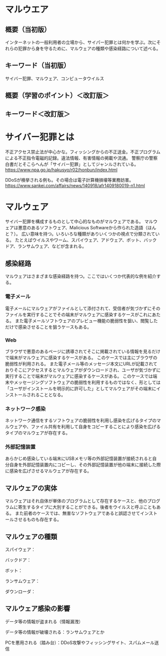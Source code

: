 # マルウエア
## 概要（当初版）
インターネットの一般利用者の立場から、サイパー犯罪とは何かを学ぶ。次にそれらの犯罪から身を守るために、マルウェアの種類や感染経路について述べる。

## キーワード（当初版）
サイバー犯罪、マルウェア、コンピュータウイルス

## 概要（学習のポイント）＜改訂版＞

## キーワード＜改訂版＞

# サイバー犯罪とは
<!--（サイバー攻撃、のほうが良いのでは？犯罪となると、刑事罰がしっかりと法により定義されているものとなりそう）-->

不正アクセス禁止法が中心かな。フィッシングからの不正送金。不正プログラムによる不正指令電磁的記録。違法情報、有害情報の掲載や流通。
警察庁の警察白書だとそこらへんが「サイバー犯罪」としてジャンルされている。
https://www.npa.go.jp/hakusyo/r02/honbun/index.html

DDoSが検挙される例も。その場合は電子計算機損壊等業務妨害。
https://www.sankei.com/affairs/news/140918/afr1409180019-n1.html

# マルウェア
サイバー犯罪を構成するものとして中心的なものがマルウェアである。
マルウェアは悪意のあるソフトウェア、Malicious Softwareから作られた造語（ほんと？）。
広い意味を持つ。いろいろな種類がありいくつかの視点で分類されている。
たとえばウイルスやワーム、スパイウェア、アドウェア、ボット、バックドア、ランサムウェア、などが含まれる。

## 感染経路
マルウェアはさまざまな感染経路を持つ。ここではいくつか代表的な例を紹介する。

### 電子メール
電子メールにマルウェアがファイルとして添付されて、受信者が気づかずにそのファイルを実行することでその端末がマルウェアに感染するケースがこれにあたる。
また電子メールソフトウェアのプレビュー機能の脆弱性を狙い、閲覧しただけで感染させることを狙うケースもある。

### Web
ブラウザで悪意のあるページに誘導されてそこに掲載されている情報を見るだけで端末がマルウェアに感染するケースがある。
このケースでは主にブラウザの脆弱性が利用される。
また電子メール等のメッセージ本文にURLが記載されておりそこにアクセスするとマルウェアがダウンロードされ、ユーザが気づかずに実行することで端末がマルウェアに感染するケースがある。
このケースでは端末やメッセージングソフトウェアの脆弱性を利用するものではなく、形としては「ユーザがインストールを明示的に許可した」としてマルウェアがその端末にインストールされることとなる。

### ネットワーク感染
ネットワーク通信をするソフトウェアの脆弱性を利用し感染を広げるタイプのマルウェアや、ファイル共有を利用して自身をコピーすることにより感染を広げるタイプのマルウェアが存在する。

### 外部記憶装置
あらかじめ感染している端末にUSBメモリ等の外部記憶装置が接続されると自分自身を外部記憶装置内にコピーし、その外部記憶装置が他の端末に接続した際に感染を広げさせるマルウェアが存在する。

## マルウェアの実体
マルウェアはそれ自体が単体のプログラムとして存在するケースと、他のプログラムに寄生するタイプに大別することができる。後者をウイルスと呼ぶこともある。
また前者のケースでは、無害なソフトウェアであると誤認させてインストールさせるものも存在する。


## マルウェアの種類
スパイウェア：

バックドア：

ボット：

ランサムウェア：

ダウンローダ：

## マルウェア感染の影響
データ等の情報が盗まれる（情報漏洩）

データ等の情報が破壊される：ランサムウェアとか

PCを悪用される（踏み台）：DDoS攻撃やフィッシングサイト、スパムメール送信



